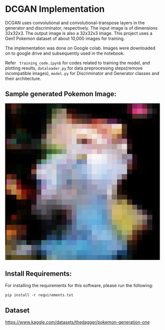 # DCGAN Implementation

DCGAN uses convolutional and convolutional-transpose layers in the generator and discriminator, respectively. The input image is of dimensions 32x32x3. The output image is also a 32x32x3 image. This project uses a Gen1 Pokemon dataset of about 10,000 images for training.

The implementation was done on Google colab. Images were downloaded on to google drive and subsequently used in the notebook. 

Refer  ``` training_code.ipynb``` for codes related to training the model, and plotting results, ```dataloader.py``` for data preprocessing steps(remove incompatible images), ```model.py``` for Discriminator and Generator classes and their architecture.


## Sample generated Pokemon Image:

![Alt text](image.png)

## Install Requirements:
For installing the requirements for this software, please run the following: 

 ```
 pip install -r requirements.txt
 ```
  

## Dataset
https://www.kaggle.com/datasets/thedagger/pokemon-generation-one